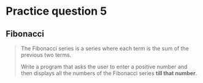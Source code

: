 # Practice question 5

## Fibonacci

> The Fibonacci series is a series where each term is the sum of the previous two terms.
>
> Write a program that asks the user to enter a positive number and then displays all the numbers of the Fibonacci series **till that number**.
